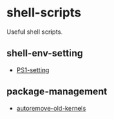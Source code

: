 # shell-scripts
Useful shell scripts.

## shell-env-setting

- [PS1-setting](https://github.com/gaunthan/ShellScript-Utilities/blob/master/shell-env-settings/PS1-setting/README.md)

## package-management

- [autoremove-old-kernels](https://github.com/gaunthan/ShellScript-Utilities/blob/master/package-management/autoremove-old-kernels/README.md)

